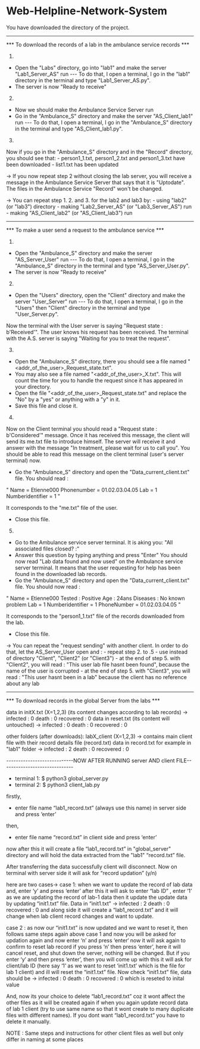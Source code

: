 # Web-Helpline-Network-System
You have downloaded the directory of the project.

*************************************************************************
*** To download the records of a lab in the ambulance service records ***

1.
- Open the "Labs" directory, go into "lab1" and make the server "Lab1_Server_AS" run
--- To do that, I open a terminal, I go in the "lab1" directory in the terminal and type "Lab1_Server_AS.py".
- The server is now "Ready to receive"

2.
- Now we should make the Ambulance Service Server run
- Go in the "Ambulance_S" directory and make the server "AS_Client_lab1" run
--- To do that, I open a terminal, I go in the "Ambulance_S" directory in the terminal and type "AS_Client_lab1.py".

3.
Now if you go in the "Ambulance_S" directory and in the "Record" directory, you should see that:
	- person1_1.txt, person1_2.txt and person1_3.txt have been downloaded
	- list1.txt has been updated

-> If you now repeat step 2 without closing the lab server, you will receive a message in the Ambulance Service Server 
that says that it is "Uptodate". The files in the Ambulance Service "Record" won't be changed.

-> You can repeat step 1. 2. and 3. for the lab2 and lab3 by:
	- using "lab2" (or "lab3") directory
	- making "Lab2_Server_AS" (or "Lab3_Server_AS") run
	- making "AS_Client_lab2" (or "AS_Client_lab3") run

**************************************************************
*** To make a user send a request to the ambulance service ***

1.
- Open the "Ambulance_S" directory and make the server "AS_Server_User" run
--- To do that, I open a terminal, I go in the "Ambulance_S" directory in the terminal and type "AS_Server_User.py".
- The server is now "Ready to receive"

2.
- Open the "Users" directory, open the "Client" directory and make the server "User_Server" run
--- To do that, I open a terminal, I go in the "Users" then "Client" directory in the terminal and type "User_Server.py".

Now the terminal with the User server is saying "Request state : b'Received'". The user knows his request has been received.
The terminal with the A.S. server is saying "Waiting for you to treat the request".

3.
- Open the "Ambulance_S" directory, there you should see a file named "<addr_of_the_user>_Request_state.txt".
- You may also see a file named "<addr_of_the_user>_X.txt". This will count the time for you to handle the request 
since it has appeared in your directory.
- Open the file "<addr_of_the_user>_Request_state.txt" and replace the "No" by a "yes" or anything with a "y" in it.
- Save this file and close it.

4.
Now on the Client terminal you should read a "Request state : b'Considered'" message. Once it has received this message,
the client will send its me.txt file to introduce himself. The server will receive it and answer with the message "In treatment,
please wait for us to call you". You should be able to read this message on the client terminal (user's server terminal) now.
- Go the "Ambulance_S" directory and open the "Data_current_client.txt" file. You should read :

"
Name = Etienne000
Phonenumber = 01.02.03.04.05
Lab = 1
Numberidentifier = 1
"

It corresponds to the "me.txt" file of the user.
- Close this file.

5. 
- Go to the Ambulance service server terminal. It is aking you: "All associated files closed? :"
- Answer this question by typing anything and press "Enter"
You should now read "Lab data found and now used" on the Ambulance service server terminal. It means that the user requesting for help
has been found in the downloaded lab records.
- Go the "Ambulance_S" directory and open the "Data_current_client.txt" file. You should now read :

"
Name = Etienne000
Tested : Positive
Age : 24ans
Diseases : No known problem 
Lab = 1
Numberidentifier = 1
PhoneNumber = 01.02.03.04.05
"

It corresponds to the "person1_1.txt" file of the records downloaded from the lab.
- Close this file.


-> You can repeat the "request sending" with another client. In order to do that, let the AS_Server_User open and :
	- repeat step 2. to .5
	- use instead of directory "Client", "Client2" (or "Client3")
	- at the end of step 5. with "Client2", you will read : "This user lab file hasnt been found", because the name of the user is corrupted
	- at the end of step 5. with "Client3", you will read : "This user hasnt been in a lab" because the client has no reference about any lab



**************************************************************
*** To download records in the global Server from the labs ***

data in initX.txt (X=1,2,3) (its content changes according to lab records) -> infected : 0 death : 0 recovered : 0
data in reset.txt (its content will untouched) -> infected : 0 death : 0 recovered : 0

other folders (after downloads): labX_client (X=1,2,3) -> contains main client file with their record details file (record.txt)
data in record.txt for example in "lab1" folder -> infected : 2 death : 0 recovered : 0


----------------------------NOW AFTER RUNNING server AND client FILE------------------------------

- terminal 1: $ python3 global_server.py
- terminal 2: $ python3 client_lab.py


firstly,
- enter file name “lab1_record.txt” (always use this name) in server side and press ‘enter’

then,
- enter file name “record.txt” in client side and press ‘enter’

now after this it will create a file “lab1_record.txt” in "global_server" directory and will hold the data extracted from the "lab1" “record.txt” file.

After transferring the data successfully client will disconnect.
Now on terminal with server side it will ask for “record updation” (y/n)

here are two cases->
case 1:  when we want to update the record of lab data and, enter ‘y’ and press ‘enter’ after this it will ask to enter “lab ID” , enter ‘1’ as we are updating the record of lab-1 data
then it update the update data by updating “init1.txt” file.
Data in “init1.txt” -> infected : 2 death : 0 recovered : 0
and along side it will create a “lab1_record.txt” and it will change when lab client record changes and want to update.

case 2 : as now our “init1.txt” is now updated and we want to reset it, then
follows same steps again above case 1 and now you will be asked for updation again and now enter ‘n’ and press ‘enter‘
now it will ask again to confirm to reset lab record if you press ‘n’ then press ‘enter’, here it will cancel reset, and shut down the server, nothing will be changed. But if you enter ‘y’ and then press ‘enter’, then you will come up with this
it will ask for client/lab ID (here say ‘1’ as we want to reset ‘init1.txt’ which is the file for lab 1 client) and ill will reset the “init1.txt” file. Now check “init1.txt” file,
data should be -> infected : 0 death : 0 recovered : 0
which is reseted to inital value

And, now its your choice to delete “lab1_record.txt” coz it wont affect the other files as it will be created again if when you again update record data of lab 1 client (try to use same name so that it wont create to many duplicate files with different names). 
If you dont want “lab1_record.txt” you have to delete it manually.

NOTE : Same steps and instructions for other client files as well but only differ in naming at some places
